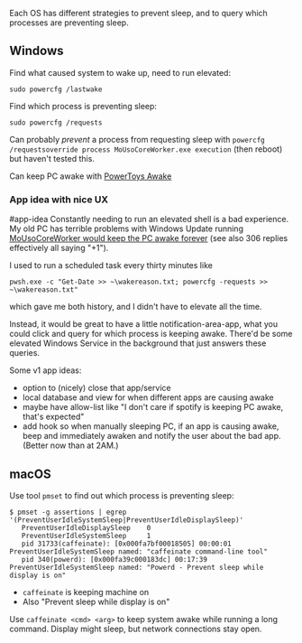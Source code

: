 Each OS has different strategies to prevent sleep, and to query which processes are preventing sleep.
## Windows
Find what caused system to wake up, need to run elevated:
```
sudo powercfg /lastwake
```
Find which process is preventing sleep:
```
sudo powercfg /requests
```
Can probably *prevent* a process from requesting sleep with `powercfg /requestsoverride process MoUsoCoreWorker.exe execution` (then reboot) but haven't tested this.

Can keep PC awake with [PowerToys Awake](https://learn.microsoft.com/en-us/windows/powertoys/awake)

### App idea with nice UX
#app-idea 
Constantly needing to run an elevated shell is a bad experience.
My old PC has terrible problems with Windows Update running [MoUsoCoreWorker would keep the PC awake forever](https://answers.microsoft.com/en-us/windows/forum/windows_10-power/mouso-core-worker-process-mousocoreworkerexe/86a8656b-d4f7-4b5b-bd5c-286bffa02c4d?auth=1&page=15) (see also 306 replies effectively all saying "+1").

I used to run a scheduled task every thirty minutes like
```
pwsh.exe -c "Get-Date >> ~\wakereason.txt; powercfg -requests >> ~\wakereason.txt"
```
which gave me both history, and I didn't have to elevate all the time.

Instead, it would be great to have a little notification-area-app, what you could click and query for which process is keeping awake. There'd be some elevated Windows Service in the background that just answers these queries.

Some v1 app ideas:
- option to (nicely) close that app/service
- local database and view for when different apps are causing awake
- maybe have allow-list like "I don't care if spotify is keeping PC awake, that's expected"
- add hook so when manually sleeping PC, if an app is causing awake, beep and immediately awaken and notify the user about the bad app. (Better now than at 2AM.)
## macOS
Use tool `pmset` to find out which process is preventing sleep:
```
$ pmset -g assertions | egrep '(PreventUserIdleSystemSleep|PreventUserIdleDisplaySleep)'
   PreventUserIdleDisplaySleep    0
   PreventUserIdleSystemSleep     1
   pid 31733(caffeinate): [0x000fa7bf00018505] 00:00:01 PreventUserIdleSystemSleep named: "caffeinate command-line tool"
   pid 340(powerd): [0x000fa39c000183dc] 00:17:39 PreventUserIdleSystemSleep named: "Powerd - Prevent sleep while display is on"
```
- `caffeinate` is keeping machine on
- Also "Prevent sleep while display is on"

Use `caffeinate <cmd> <arg>` to keep system awake while running a long command. Display might sleep, but network connections stay open.
